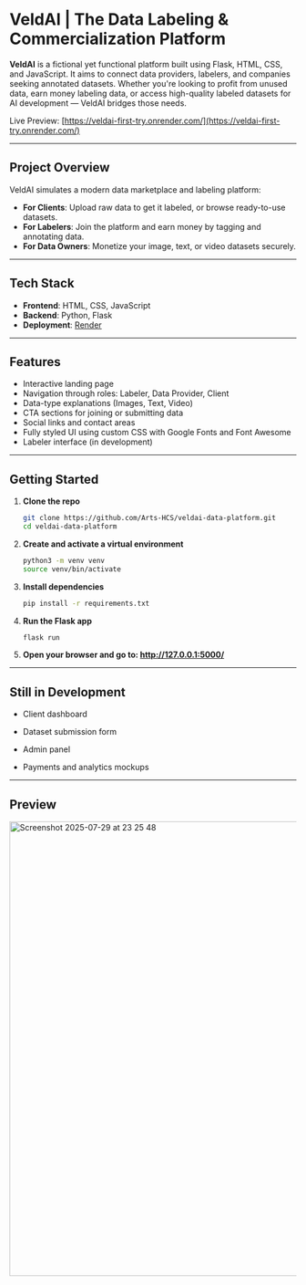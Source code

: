 # VeldAI | The Data Labeling & Commercialization Platform

**VeldAI** is a fictional yet functional platform built using Flask, HTML, CSS, and JavaScript. It aims to connect data providers, labelers, and companies seeking annotated datasets. Whether you're looking to profit from unused data, earn money labeling data, or access high-quality labeled datasets for AI development — VeldAI bridges those needs.

Live Preview: [https://veldai-first-try.onrender.com/](https://veldai-first-try.onrender.com/)

---

## Project Overview

VeldAI simulates a modern data marketplace and labeling platform:

- **For Clients**: Upload raw data to get it labeled, or browse ready-to-use datasets.
- **For Labelers**: Join the platform and earn money by tagging and annotating data.
- **For Data Owners**: Monetize your image, text, or video datasets securely.

---

## Tech Stack

- **Frontend**: HTML, CSS, JavaScript
- **Backend**: Python, Flask
- **Deployment**: [Render](https://render.com)

---

## Features

- Interactive landing page
- Navigation through roles: Labeler, Data Provider, Client
- Data-type explanations (Images, Text, Video)
- CTA sections for joining or submitting data
- Social links and contact areas
- Fully styled UI using custom CSS with Google Fonts and Font Awesome
- Labeler interface (in development)

---

## Getting Started

1. **Clone the repo**
   ```bash
   git clone https://github.com/Arts-HCS/veldai-data-platform.git
   cd veldai-data-platform

2. **Create and activate a virtual environment**
   ```bash
   python3 -m venv venv
   source venv/bin/activate

3. **Install dependencies**
   ```bash
   pip install -r requirements.txt

4. **Run the Flask app**
   ```bash
   flask run

5. **Open your browser and go to: http://127.0.0.1:5000/**

---

## Still in Development

- Client dashboard

- Dataset submission form

- Admin panel

- Payments and analytics mockups

--- 

## Preview

<img width="1470" height="797" alt="Screenshot 2025-07-29 at 23 25 48" src="https://github.com/user-attachments/assets/4e29dc33-9609-49a2-8940-66478370d497" />


